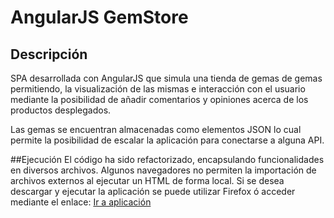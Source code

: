 # AngularJS GemStore

## Descripción
SPA desarrollada con AngularJS que simula una tienda de gemas de gemas permitiendo, la visualización de las mismas e interacción con el usuario mediante la posibilidad de añadir comentarios y opiniones acerca de los productos desplegados.

Las gemas se encuentran almacenadas como elementos JSON lo cual permite la posibilidad de escalar la aplicación para conectarse a alguna API.

##Ejecución
El código ha sido refactorizado, encapsulando funcionalidades en diversos archivos. Algunos navegadores no permiten la importación de archivos externos al ejecutar un HTML de forma local. Si se desea descargar y ejecutar la aplicación se puede utilizar Firefox ó acceder mediante el enlace:
[Ir a aplicación](http://quilitapia.cl/gemstore/gemstore.html) 